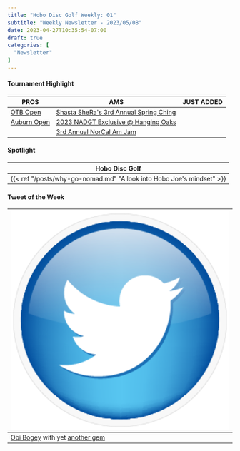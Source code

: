 ```yaml
---
title: "Hobo Disc Golf Weekly: 01"
subtitle: "Weekly Newsletter - 2023/05/08"
date: 2023-04-27T10:35:54-07:00
draft: true
categories: [
  "Newsletter"
]
---
```

#### Tournament Highlight
| PROS | AMS | JUST ADDED |
| ---- | --- | ---------- |
| [OTB Open](https://www.discgolfscene.com/tournaments/DGPT_OTB_Open_presented_by_MVP_Disc_Sports_2023) | [Shasta SheRa's 3rd Annual Spring Ching](https://www.discgolfscene.com/tournaments/Shasta_SheRas_3rd_Annual_Spring_Ching_2023) |  |
| [Auburn Open](https://www.discgolfscene.com/tournaments/Auburn_Open_2023) | [2023 NADGT Exclusive @ Hanging Oaks](https://www.discgolfscene.com/tournaments/2023_NADGT_Exclusive_at_Hanging_Oaks) |  |
|  | [3rd Annual NorCal Am Jam](https://www.discgolfscene.com/tournaments/NorCal_Am_Jam_2023) |  |

#### Spotlight
| Hobo Disc Golf |
| -------------- |
| {{< ref "/posts/why-go-nomad.md" "A look into Hobo Joe's mindset" >}} |

#### Tweet of the Week
| ![Twitter Logo](/img/twitter-logo-small.png) |
| -------------------------------------------- |
| [Obi Bogey](https://twitter.com/BogeyObi) with yet [another gem](https://twitter.com/bogeyobi/status/1649410563787853824?s=46&t=O3NhSaIbHQRIzI6FWkCaEw) |
